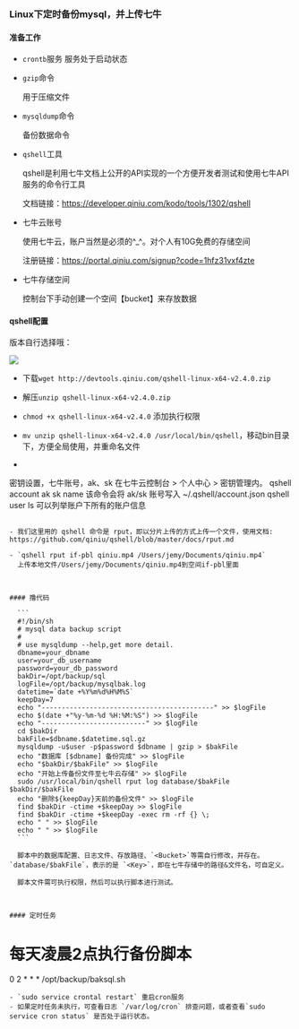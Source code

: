 ### Linux下定时备份mysql，并上传七牛

#### 准备工作

- `crontb`服务
  服务处于启动状态

- `gzip`命令

  用于压缩文件

- `mysqldump`命令

  备份数据命令

- `qshell`工具

  qshell是利用七牛文档上公开的API实现的一个方便开发者测试和使用七牛API服务的命令行工具

  文档链接：<https://developer.qiniu.com/kodo/tools/1302/qshell>

- 七牛云账号

  使用七牛云，账户当然是必须的^_^。对个人有10G免费的存储空间

  注册链接：https://portal.qiniu.com/signup?code=1hfz31vxf4zte

- 七牛存储空间

  控制台下手动创建一个空间【bucket】来存放数据
  
  

#### qshell配置
版本自行选择哦：

<img src="https://cdn.xinhaonaner.cn/xinhaonaner_cn/image_e392279767153b40d85660bb18112b8d.png">

- 下载`wget http://devtools.qiniu.com/qshell-linux-x64-v2.4.0.zip`

- 解压`unzip qshell-linux-x64-v2.4.0.zip`

- `chmod +x qshell-linux-x64-v2.4.0` 添加执行权限

- `mv unzip qshell-linux-x64-v2.4.0 /usr/local/bin/qshell`，移动bin目录下，方便全局使用，并重命名文件

- ```
密钥设置，七牛账号，ak、sk 在七牛云控制台 > 个人中心 > 密钥管理内。
  qshell account ak sk name
  该命令会将 ak/sk 账号写入 ~/.qshell/account.json
  qshell user ls 可以列举账户下所有的账户信息
  ```
  
 - 我们这里用的 qshell 命令是 rput，即以分片上传的方式上传一个文件，使用文档: https://github.com/qiniu/qshell/blob/master/docs/rput.md

 - `qshell rput if-pbl qiniu.mp4 /Users/jemy/Documents/qiniu.mp4`
    上传本地文件/Users/jemy/Documents/qiniu.mp4到空间if-pbl里面
    
    
    
  #### 撸代码

    ```
    #!/bin/sh
    # mysql data backup script
    #
    # use mysqldump --help,get more detail.
    dbname=your_dbname
    user=your_db_username
    password=your_db_password
    bakDir=/opt/backup/sql
    logFile=/opt/backup/mysqlbak.log
    datetime=`date +%Y%m%d%H%M%S`
    keepDay=7
    echo "-------------------------------------------" >> $logFile
    echo $(date +"%y-%m-%d %H:%M:%S") >> $logFile
    echo "--------------------------" >> $logFile
    cd $bakDir
    bakFile=$dbname.$datetime.sql.gz
    mysqldump -u$user -p$password $dbname | gzip > $bakFile
    echo "数据库 [$dbname] 备份完成" >> $logFile
    echo "$bakDir/$bakFile" >> $logFile
    echo "开始上传备份文件至七牛云存储" >> $logFile
    sudo /usr/local/bin/qshell rput log database/$bakFile $bakDir/$bakFile 
    echo "删除${keepDay}天前的备份文件" >> $logFile
    find $bakDir -ctime +$keepDay >> $logFile
    find $bakDir -ctime +$keepDay -exec rm -rf {} \;
    echo " " >> $logFile
    echo " " >> $logFile
    ```
    
    脚本中的数据库配置、日志文件、存放路径、`<Bucket>`等需自行修改，并存在。`database/$bakFile`，表示的是 `<Key>`，即在七牛存储中的路径&文件名，可自定义。
    
    脚本文件需可执行权限，然后可以执行脚本进行测试。



#### 定时任务

```
# 每天凌晨2点执行备份脚本
0 2 * * * /opt/backup/baksql.sh
```
- `sudo service crontal restart` 重启cron服务
- 如果定时任务未执行，可查看日志 `/var/log/cron` 排查问题，或者查看`sudo service cron status` 是否处于运行状态。